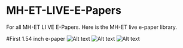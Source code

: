 # MH-ET-LIVE-E-Papers
For all MH-ET LI VE E-Papers.
Here is the MH-ET live e-paper library.

#First 1.54 inch e-paper
![Alt text](https://github.com/MHEtLive/MH-ET-LIVE-E-Papers/raw/master/images/1.png)
![Alt text](https://github.com/MHEtLive/MH-ET-LIVE-E-Papers/raw/master/images/2.png)
![Alt text](https://github.com/MHEtLive/MH-ET-LIVE-E-Papers/raw/master/images/3.png)
